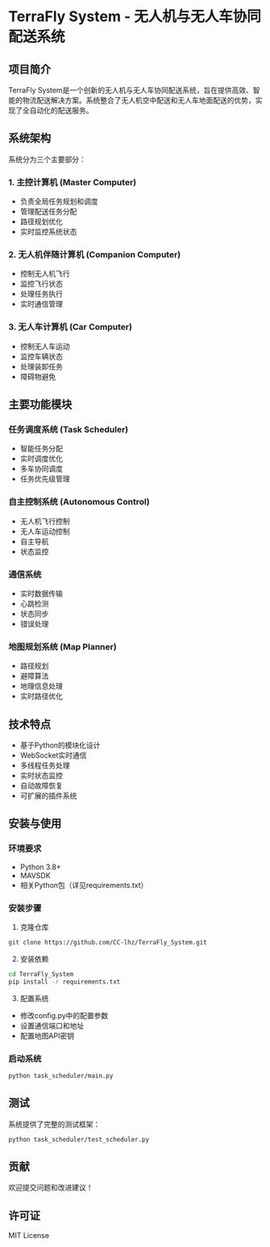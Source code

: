 # TerraFly System - 无人机与无人车协同配送系统

## 项目简介
TerraFly System是一个创新的无人机与无人车协同配送系统，旨在提供高效、智能的物流配送解决方案。系统整合了无人机空中配送和无人车地面配送的优势，实现了全自动化的配送服务。

## 系统架构
系统分为三个主要部分：

### 1. 主控计算机 (Master Computer)
- 负责全局任务规划和调度
- 管理配送任务分配
- 路径规划优化
- 实时监控系统状态

### 2. 无人机伴随计算机 (Companion Computer)
- 控制无人机飞行
- 监控飞行状态
- 处理任务执行
- 实时通信管理

### 3. 无人车计算机 (Car Computer)
- 控制无人车运动
- 监控车辆状态
- 处理装卸任务
- 障碍物避免

## 主要功能模块

### 任务调度系统 (Task Scheduler)
- 智能任务分配
- 实时调度优化
- 多车协同调度
- 任务优先级管理

### 自主控制系统 (Autonomous Control)
- 无人机飞行控制
- 无人车运动控制
- 自主导航
- 状态监控

### 通信系统
- 实时数据传输
- 心跳检测
- 状态同步
- 错误处理

### 地图规划系统 (Map Planner)
- 路径规划
- 避障算法
- 地理信息处理
- 实时路径优化

## 技术特点
- 基于Python的模块化设计
- WebSocket实时通信
- 多线程任务处理
- 实时状态监控
- 自动故障恢复
- 可扩展的插件系统

## 安装与使用

### 环境要求
- Python 3.8+
- MAVSDK
- 相关Python包（详见requirements.txt）

### 安装步骤
1. 克隆仓库
```bash
git clone https://github.com/CC-lhz/TerraFly_System.git
```

2. 安装依赖
```bash
cd TerraFly_System
pip install -r requirements.txt
```

3. 配置系统
- 修改config.py中的配置参数
- 设置通信端口和地址
- 配置地图API密钥

### 启动系统
```bash
python task_scheduler/main.py
```

## 测试
系统提供了完整的测试框架：
```bash
python task_scheduler/test_scheduler.py
```

## 贡献
欢迎提交问题和改进建议！

## 许可证
MIT License